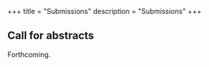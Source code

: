 +++
title = "Submissions"
description = "Submissions"
+++

## Call for abstracts

Forthcoming.
<!-- [Submit your abstract here](https://openreview.net/group?id=bioconductor.org/EuroBioC/2024/Conference) -->

<!--
* **February 1**: Call for abstracts opens
* **April 26 (5pm BST)**: Call for abstracts closes
* **May 8**: Notification of abstract decision
* **September 5**: Submission of Birds-of-a-Feather sessions closes
-->

<!--
**Important Dates**
* January 22, 2022: Call for abstracts opens
* March 29, 2022: Call for abstracts closes at 11:59 pm Pacific time 
* Registration will open soon
* April 29, 2022: Notification of decision
* July 27-29, 2022: The BioC2022 conference

* January 22, 2021: Call for abstracts opens
* New! Deadline extended to March 16, 2021: Abstract submission closes
* Abstract submission is now closed. All submissions are currently under review.
* April 16, 2021: Notification of decision
* Registration will open soon
* August 4-6, 2021: BioC2021

## Submission types

### Flashtalk

Flashtalks are very short presentations (5 min or less) that may be submitted up until the day of the session, granted on a first come, first served basis.

Please refer to the [conference schedule](../schedule/) for the date and time of the flashtalk session.

Slides must be either publicly accessible online or uploaded to a shared Google Drive.
Presenters will not be allowed to connect their own laptop.
We advise presenters to keep presentations simple (e.g., avoid animations where possible).

Conference delegates already scheduled to present a short talk or poster are welcome to submit flashtalks.

<center>
Submit a flashtalk using this <a href="https://forms.gle/TxRc5HDEi9Mhppp47">Google Form</a>.
</center>

### Birds-of-a-feather

Birds-of-a-feather sessions are free-format, organizer-lead interactive discussions on a topic relevant to the Bioconductor community.
Birds-of-a-feather sessions can be proposed until **September 5**, by filing an issue in <https://github.com/bioconductor/eurobioc2024>.

In the issue, please provide information about the plan and intended outcomes of the session, as well as the name and contact information of the organizer(s).
You may refer to <https://github.com/Bioconductor/EuroBioC2023/issues> for examples submitted last year.

### Short talk

10 min talk immediately followed by 5 min of questions, focused on a package, an application note, or a current research presentation.
Presentations seeking collaboration or input from the community are encouraged.

Presenters are encouraged to submit their slides to the [Bioconductor EuroBioC2024 conference gateway on F1000Research](https://f1000research.com/gateways/bioconductor/for-authors/publish-your-research).
The submission is free, and published slides on F1000Research will receive a digital object identifier (DOI). 
For more details, please refer to the [Poster & Slides Guidelines](https://f1000research.com/gateways/bioconductor/for-authors/posters-and-slides-guidelines).
Inclusion of the [Bioconductor logo](https://www.bioconductor.org/about/logo/) and/or [#EuroBioC2024](https://f1000research.com/search?q=EuroBioC2024) tag is encouraged. 

### Software demo ("short workshop")

40 min demonstration of a software package or workflow.

### Long workshop
1.5 - 2 hour interactive workshop, where participants will be expected to have the time and opportunity to follow along and perform analysis themselves.

### Poster

Classical poster printed on paper to be stuck to a wall, approximate size A0.

Poster presenters are encouraged to submit their poster to the [Bioconductor EuroBioC2024 conference gateway on F1000Research](https://f1000research.com/gateways/bioconductor/for-authors/publish-your-research).
The submission is free, and published posters on F1000Research will receive a digital object identifier (DOI). 
For more details, please refer to the [Poster & Slides Guidelines](https://f1000research.com/gateways/bioconductor/for-authors/posters-and-slides-guidelines).
Inclusion of the [Bioconductor logo](https://www.bioconductor.org/about/logo/) and/or [#EuroBioC2024](https://f1000research.com/search?q=EuroBioC2024) tag is encouraged. 

### Contributed session

Dedicated session consisting of 2-3 talks (10-15 min each) and a 10-15 min discussion by the session chair(s).
To propose a contributed session, all the intended talks must be submitted separately by the respective presenter (as regular short talk submissions) to OpenReview, and in addition a proposal for the contributed session must be submitted by the session chair(s), providing a brief description and listing the talks that would take part in the session. 

### Digital poster
Digital posters can be submitted and displayed/presented as plain pdf posters, shiny apps, web pages, ... be creative! Posters will be presented in a dedicated remote session.

-->
